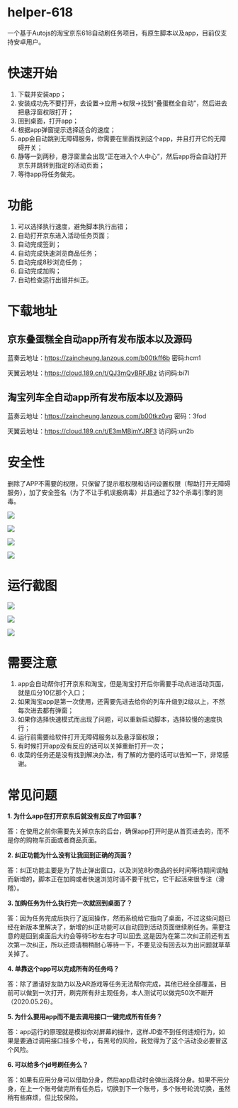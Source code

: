 # helper-618

一个基于Autojs的淘宝京东618自动刷任务项目，有原生脚本以及app，目前仅支持安卓用户。

# 快速开始
1. 下载并安装app；
2. 安装成功先不要打开，去设置->应用->权限->找到“叠蛋糕全自动”，然后进去把悬浮窗权限打开；
3. 回到桌面，打开app；
4. 根据app弹窗提示选择适合的速度；
5. app会自动跳到无障碍服务，你需要在里面找到这个app，并且打开它的无障碍开关；
6. 静等一到两秒，悬浮窗里会出现“正在进入个人中心”，然后app将会自动打开京东并跳转到指定的活动页面；
7. 等待app将任务做完。

# 功能
1. 可以选择执行速度，避免脚本执行出错；
2. 自动打开京东进入活动任务页面；
3. 自动完成签到；
4. 自动完成快速浏览商品任务；
5. 自动完成8秒浏览任务；
6. 自动完成加购；
7. 自动检查运行出错并纠正。

# 下载地址
## 京东叠蛋糕全自动app所有发布版本以及源码
蓝奏云地址：https://zaincheung.lanzous.com/b00tkff6b
密码:hcm1

天翼云地址：https://cloud.189.cn/t/QJ3mQvBRFJBz
访问码:bi7l

## 淘宝列车全自动app所有发布版本以及源码
蓝奏云地址：https://zaincheung.lanzous.com/b00tkz0vg
密码：3fod

天翼云地址：https://cloud.189.cn/t/E3mMBjmYJRF3
访问码:un2b

# 安全性
删除了APP不需要的权限，只保留了提示框权限和访问设置权限（帮助打开无障碍服务），加了安全签名（为了不让手机误报病毒）并且通过了32个杀毒引擎的测毒。

![](https://s1.ax1x.com/2020/05/26/tPKc4A.png)

![](img/Snipaste_2020-05-24_21-51-30.png)

![](img/Snipaste_2020-05-29_15-34-16.png)

![](img/Snipaste_2020-05-29_15-34-31.png)

# 运行截图

![](img/jd.png)

![](img/jdhelper.png)

![](img/%E6%B7%98%E5%AE%9D618.png)

# 需要注意

1. app会自动帮你打开京东和淘宝，但是淘宝打开后你需要手动点进活动页面，就是瓜分10亿那个入口；
2. 如果淘宝app是第一次使用，还需要先进去给你的列车升级到2级以上，不然每次进去都有弹窗；
3. 如果你选择快速模式而出现了问题，可以重新启动脚本，选择较慢的速度执行；
4. 运行前需要给软件打开无障碍服务以及悬浮窗权限；
5. 有时候打开app没有反应的话可以关掉重新打开一次；
6. 收菜的任务还是没有找到解决办法，有了解的方便的话可以告知一下，非常感谢。

# 常见问题
**1. 为什么app在打开京东后就没有反应了咋回事？**

答：在使用之前你需要先关掉京东的后台，确保app打开时是从首页进去的，而不是你的购物车页面或者商品页面。


**2. 纠正功能为什么没有让我回到正确的页面？**

答：纠正功能主要是为了防止弹出窗口，以及浏览8秒商品的长时间等待期间误触而新增的，脚本正在加购或者快速浏览时请不要干扰它，它干起活来很专注（滑稽）。


**3. 加购任务为什么执行完一次就回到桌面了？**

答：因为任务完成后执行了返回操作，然而系统给它指向了桌面，不过这些问题已经在新版本里解决了，新增的纠正功能可以自动回到活动页面继续刷任务。需要注意的是回到桌面后大约会等待5秒左右才可以回去,这是因为在第二次纠正前还有五次第一次纠正，所以还烦请稍稍耐心等待一下，不要见没有回去以为出问题就草草关掉了。


**4. 单靠这个app可以完成所有的任务吗？**

答：除了邀请好友助力以及AR游戏等任务无法帮你完成，其他已经全部覆盖，目前可以做到一次打开，刷完所有非主观任务，本人测试可以做完50次不断开（2020.05.26）。


**5. 为什么要用app而不是去调用接口一键完成所有任务？**

答：app运行的原理就是模拟你对屏幕的操作，这样JD查不到任何违规行为，如果是要通过调用接口挂多个号，，有黑号的风险，我觉得为了这个活动没必要冒这个风险。


**6. 可以给多个jd号刷任务么？**

答：如果有应用分身可以借助分身，然后app启动时会弹出选择分身。如果不用分身，在上一个账号做完所有任务后，切换到下一个账号，多个账号轮流切换，虽然稍有些麻烦，但比较保险。
